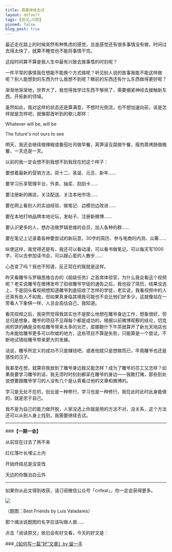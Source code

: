 ```yaml
---
title: 需要继续去试
layout: default
tags: [尝试,问题]
pinned: false
blog_post: true
---
```


最近走在路上的时候突然有种焦虑的感觉，总是感觉还有很多事情没有做，时间过去得太快了，就算不睡觉也不能将事情干完。

这段时间算不算是我人生中最有兴致去做事情的时刻呢？

一件平常的事情我在想能不能换个方式做呢？听见别人说的故事我能不能这样做呢？别人能想到的东西为什么我想不到呢？眼前的东西还有什么东西做得更好呢？

渐渐地渐渐地，世界大了，我觉得我学过东西不够用了，需要绷紧神经去接触新东西，开拓新的领域。

虽然如此，我对这样的状态还是算满意，不想时光倒流，也不想加速向前，该是怎样就是怎样吧，就像那首听到的歌儿那样：

Whatever will be, will be

The future's not ours to see

明天，我还会继续做辣椒或番茄吐司做早餐，莴笋滚豆腐做午餐，瘦肉蒸烤肠做晚餐，一天还是一天。

以前的我一定会想不到我想不到我现在的这个样子：

要想着最新的营销方法，双十二、圣诞、元旦、新年……

要学习乐享管理平台，外卖、抽奖、刮刮卡……

要注册新的微店，关注配送、关注本地市场……

要在网上看别人的实战经验、做笔记、边模仿边改进……

要在本地打响品牌本地论坛，发帖子、注册新微博……

要认识更多的人，想办法做罗辑思维的会员，加入各种的群……

要在笔记上记录着各种要尝试的新玩意，30字的简历、参与电商的内测、众筹……

纵使这样，我觉得还是有，我还可以看动漫，可以看书做笔记，可以每天写1000字，可以去参加读书会，可以跟心爱的人散步……

心态变了吗？我也不知道，反正现在的我就是这样。

昨天看雕爷与罗辑思维合办的《超级任务》之首席体验官，为什么我会看这个视频呢？老实说雕爷在微博发布了招收雕爷学徒的通告之后，我也投了简历，结果没选上，于是回头看视频想知道雕爷到底招收了怎样的学徒，老实说，我看视频中的人还真有些人不如我，但如果真身临其境我可能也不会比他们好多少，这就像站在一旁看人下象棋一样，人总会高估自己，我知道。

看完视频之后，我突然觉得我其实也不是那么地想在雕爷身边工作，想象很好，但总归是想象，雕爷的项目不见得每个都是成功的，根据以前微博观察的结论，切克闹煎饼的确是没有给雕爷带来太多的光芒，皮娜鲍什下午茶就算开了新光天地店也为未能给雕爷更多可以吹嘘的地方，这些项目不算是失败，只能算是一个尝试，不断地试错给雕爷带来更大的发展。

话说，雕爷所定义的成功不只是赚钱吧，或者他就只是想做而已，毕竟雕爷也还是感性的汉子。

我甚至在想，就算将我放到了雕爷身边我又能怎样？成为了雕爷的员工又怎样？如果我要学习雕爷的话，我无须时时刻刻都呆在雕爷的身边——我敢打赌，那些到处说想要跟雕爷学习的人没有几个是认真看过他的文章和微博的。

学习是无处不在的，创业是一种修行，学习也是一种修行，我在此时此时此身能做的，就是忠于自己。

我不是为自己的能力做开脱，人家没选上你就是用的方法不对，没关系，这个方法还可以从别人身上找到，我需要继续去试。

---

###**【一期一会】**

从前现在过去了再不来

红红落叶长埋尘土内

开始终结总是没变改

天边的你飘泊白云外


----

如果你从此文得到收获，请订阅微信公众号「cnfeat」，你一定会获得更多。

![](http://cnfeat.qiniudn.com/2014-12-11-2.jpg)

（题图：Best Friends by Luis Valadares）

那个魂淡说题图的名字应该叫做人兽……

点击「阅读原文」依旧会有好文看，今天的好文是：

###[《如何写一篇“好”文章》by 留一手](http://www.douban.com/note/294511684/)





